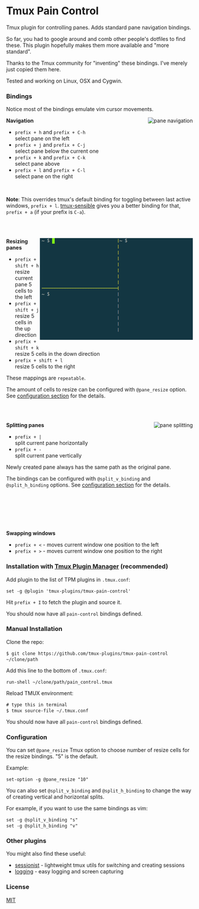 # Tmux Pain Control

Tmux plugin for controlling panes. Adds standard pane navigation bindings.

So far, you had to google around and comb other people's dotfiles to find these.
This plugin hopefully makes them more available and "more standard".

Thanks to the Tmux community for "inventing" these bindings. I've merely just
copied them here.

Tested and working on Linux, OSX and Cygwin.

### Bindings

Notice most of the bindings emulate vim cursor movements.

<img align="right" src="/screenshots/pane_navigation.gif" alt="pane navigation"/>

**Navigation**

- `prefix + h` and `prefix + C-h`<br/>
  select pane on the left
- `prefix + j` and `prefix + C-j`<br/>
  select pane below the current one
- `prefix + k` and `prefix + C-k`<br/>
  select pane above
- `prefix + l` and `prefix + C-l`<br/>
  select pane on the right

<br/>

**Note**: This overrides tmux's default binding for toggling between last
active windows, `prefix + l`.
[tmux-sensible](https://github.com/tmux-plugins/tmux-sensible) gives you
a better binding for that, `prefix + a` (if your prefix is `C-a`).

<br/><br/>

<img align="right" src="/screenshots/pane_resizing.gif" alt="pane resizing"/>

**Resizing panes**

- `prefix + shift + h`<br/>
  resize current pane 5 cells to the left
- `prefix + shift + j`<br/>
  resize 5 cells in the up direction
- `prefix + shift + k`<br/>
  resize 5 cells in the down direction
- `prefix + shift + l`<br/>
  resize 5 cells to the right

These mappings are `repeatable`.

The amount of cells to resize can be configured with `@pane_resize` option. See
[configuration section](#configuration) for the details.

<br/><br/>

<img align="right" src="/screenshots/pane_splitting.gif" alt="pane splitting"/>

**Splitting panes**

- `prefix + |`<br/>
  split current pane horizontally
- `prefix + -`<br/>
  split current pane vertically

Newly created pane always has the same path as the original pane.

The bindings can be configured with `@split_v_binding` and `@split_h_binding`
options. See [configuration section](#configuration) for the details.

<br/><br/><br/><br/><br/>

**Swapping windows**

- `prefix + <` - moves current window one position to the left
- `prefix + >` - moves current window one position to the right

### Installation with [Tmux Plugin Manager](https://github.com/tmux-plugins/tpm) (recommended)

Add plugin to the list of TPM plugins in `.tmux.conf`:

    set -g @plugin 'tmux-plugins/tmux-pain-control'

Hit `prefix + I` to fetch the plugin and source it.

You should now have all `pain-control` bindings defined.

### Manual Installation

Clone the repo:

    $ git clone https://github.com/tmux-plugins/tmux-pain-control ~/clone/path

Add this line to the bottom of `.tmux.conf`:

    run-shell ~/clone/path/pain_control.tmux

Reload TMUX environment:

    # type this in terminal
    $ tmux source-file ~/.tmux.conf

You should now have all `pain-control` bindings defined.

### Configuration

You can set `@pane_resize` Tmux option to choose number of resize cells for the
resize bindings. "5" is the default.

Example:

    set-option -g @pane_resize "10"

You can also set `@split_v_binding` and `@split_h_binding` to change the way
of creating vertical and horizontal splits.

For example, if you want to use the same bindings as vim:

    set -g @split_v_binding "s"
    set -g @split_h_binding "v"

### Other plugins

You might also find these useful:

- [sessionist](https://github.com/tmux-plugins/tmux-sessionist) - lightweight
  tmux utils for switching and creating sessions
- [logging](https://github.com/tmux-plugins/tmux-logging) - easy logging and
  screen capturing

### License
[MIT](LICENSE.md)
